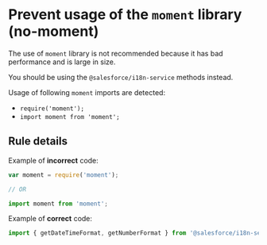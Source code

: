 # Prevent usage of the `moment` library (no-moment)

The use of `moment` library is not recommended because it has bad performance and is large in size.

You should be using the `@salesforce/i18n-service` methods instead.

Usage of following `moment` imports are detected:

- `require('moment');`
- `import moment from 'moment';`

## Rule details

Example of **incorrect** code:

```js
var moment = require('moment');

// OR

import moment from 'moment';
```

Example of **correct** code:

```js
import { getDateTimeFormat, getNumberFormat } from '@salesforce/i18n-service';
```
